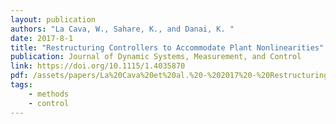```yaml
---
layout: publication
authors: "La Cava, W., Sahare, K., and Danai, K. "
date: 2017-8-1
title: "Restructuring Controllers to Accommodate Plant Nonlinearities"
publication: Journal of Dynamic Systems, Measurement, and Control
link: https://doi.org/10.1115/1.4035870
pdf: /assets/papers/La%20Cava%20et%20al.%20-%202017%20-%20Restructuring%20Controllers%20to%20Accommodate%20Plant%20Non.pdf
tags:
    - methods
    - control
---
```

